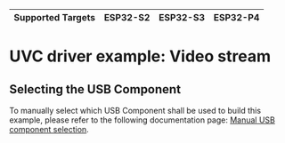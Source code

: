 | Supported Targets | ESP32-S2 | ESP32-S3 | ESP32-P4 |
| ----------------- | -------- | -------- | -------- |

# UVC driver example: Video stream

## Selecting the USB Component

To manually select which USB Component shall be used to build this example, please refer to the following documentation page: [Manual USB component selection](../../../../../../docs/host/usb_host_lib/usb_component_manual_selection.md).
